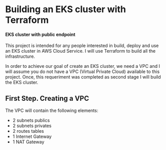 # Building an EKS cluster with Terraform
#### EKS cluster with public endpoint

This project is intended for any people interested in build, deploy and use an EKS cluster in AWS Cloud Service. I will use Terraform to build all the infrastructure.

In order to achieve our goal of create an EKS cluster, we need a VPC and I will assume you do not have a VPC (Virtual Private Cloud) available to this project. Once, this requeriment was completed as second stage I will build the EKS cluster.

## First Step. Creating a VPC

The VPC will contain the following elements:

- 2 subnets publics
- 2 subnets privates
- 2 routes tables
- 1 Internet Gateway
- 1 NAT Gateway
